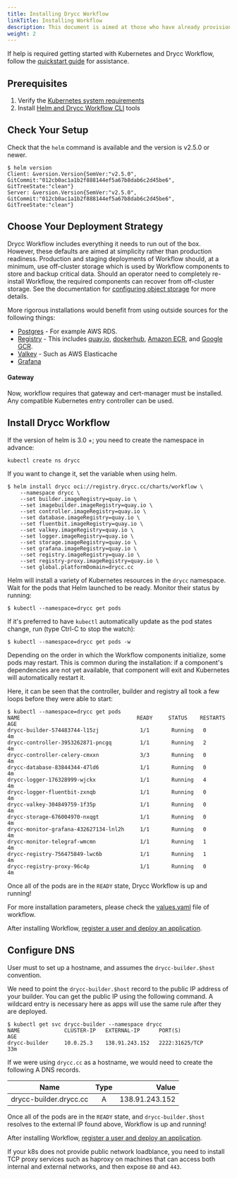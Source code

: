 ```yaml
---
title: Installing Drycc Workflow
linkTitle: Installing Workflow
description: This document is aimed at those who have already provisioned a Kubernetes cluster and want to install Drycc Workflow.
weight: 2
---
```


If help is required getting started with Kubernetes and
Drycc Workflow, follow the [quickstart guide](../quickstart/index.md) for assistance.

## Prerequisites

1. Verify the [Kubernetes system requirements](system-requirements.md)
1. Install [Helm and Drycc Workflow CLI](../quickstart/install-cli-tools.md) tools

## Check Your Setup

Check that the `helm` command is available and the version is v2.5.0 or newer.

```
$ helm version
Client: &version.Version{SemVer:"v2.5.0", GitCommit:"012cb0ac1a1b2f888144ef5a67b8dab6c2d45be6", GitTreeState:"clean"}
Server: &version.Version{SemVer:"v2.5.0", GitCommit:"012cb0ac1a1b2f888144ef5a67b8dab6c2d45be6", GitTreeState:"clean"}
```

## Choose Your Deployment Strategy

Drycc Workflow includes everything it needs to run out of the box. However, these defaults are aimed at simplicity rather than
production readiness. Production and staging deployments of Workflow should, at a minimum, use off-cluster storage
which is used by Workflow components to store and backup critical data. Should an operator need to completely re-install
Workflow, the required components can recover from off-cluster storage. See the documentation for [configuring object
storage](configuring-object-storage.md) for more details.

More rigorous installations would benefit from using outside sources for the following things:
* [Postgres](configuring-postgres.md) - For example AWS RDS.
* [Registry](configuring-registry.md) - This includes [quay.io](https://quay.io), [dockerhub](https://hub.docker.com), [Amazon ECR](https://aws.amazon.com/ecr/), and [Google GCR](https://cloud.google.com/container-registry/).
* [Valkey](../managing-workflow/platform-logging.md#configuring-off-cluster-valkey) - Such as AWS Elasticache
* [Grafana](../managing-workflow/platform-monitoring.md#off-cluster-grafana)

#### Gateway

Now, workflow requires that gateway and cert-manager must be installed. Any compatible Kubernetes entry controller can be used.

## Install Drycc Workflow

If the version of helm is 3.0 +; you need to create the namespace in advance:

```
kubectl create ns drycc
```

If you want to change it, set the variable when using helm.

```
$ helm install drycc oci://registry.drycc.cc/charts/workflow \
    --namespace drycc \
    --set builder.imageRegistry=quay.io \
    --set imagebuilder.imageRegistry=quay.io \
    --set controller.imageRegistry=quay.io \
    --set database.imageRegistry=quay.io \
    --set fluentbit.imageRegistry=quay.io \
    --set valkey.imageRegistry=quay.io \
    --set logger.imageRegistry=quay.io \
    --set storage.imageRegistry=quay.io \
    --set grafana.imageRegistry=quay.io \
    --set registry.imageRegistry=quay.io \
    --set registry-proxy.imageRegistry=quay.io \
    --set global.platformDomain=drycc.cc
```

Helm will install a variety of Kubernetes resources in the `drycc` namespace.
Wait for the pods that Helm launched to be ready. Monitor their status by running:

```
$ kubectl --namespace=drycc get pods
```

If it's preferred to have `kubectl` automatically update as the pod states change, run (type Ctrl-C to stop the watch):

```
$ kubectl --namespace=drycc get pods -w
```

Depending on the order in which the Workflow components initialize, some pods may restart. This is common during the
installation: if a component's dependencies are not yet available, that component will exit and Kubernetes will
automatically restart it.

Here, it can be seen that the controller, builder and registry all took a few loops before they were able to start:

```
$ kubectl --namespace=drycc get pods
NAME                                     READY     STATUS    RESTARTS   AGE
drycc-builder-574483744-l15zj             1/1       Running   0          4m
drycc-controller-3953262871-pncgq         1/1       Running   2          4m
drycc-controller-celery-cmxxn             3/3       Running   0          4m
drycc-database-83844344-47ld6             1/1       Running   0          4m
drycc-logger-176328999-wjckx              1/1       Running   4          4m
drycc-logger-fluentbit-zxnqb              1/1       Running   0          4m
drycc-valkey-304849759-1f35p              1/1       Running   0          4m
drycc-storage-676004970-nxqgt             1/1       Running   0          4m
drycc-monitor-grafana-432627134-lnl2h     1/1       Running   0          4m
drycc-monitor-telegraf-wmcmn              1/1       Running   1          4m
drycc-registry-756475849-lwc6b            1/1       Running   1          4m
drycc-registry-proxy-96c4p                1/1       Running   0          4m
```

Once all of the pods are in the `READY` state, Drycc Workflow is up and running!

For more installation parameters, please check the [values.yaml](https://github.com/drycc/workflow/blob/main/charts/workflow/values.yaml) file of workflow.

After installing Workflow, [register a user and deploy an application](../quickstart/deploy-an-app.md).

[Kubernetes v1.16.15+]: system-requirements.md#kubernetes-versions

## Configure DNS

User must to set up a hostname, and assumes the `drycc-builder.$host` convention.

We need to point the `drycc-builder.$host` record to the public IP address of your builder. You can get the public IP using the following command. A wildcard entry is necessary here as apps will use the same rule after they are deployed.

```
$ kubectl get svc drycc-builder --namespace drycc
NAME              CLUSTER-IP   EXTERNAL-IP      PORT(S)                      AGE
drycc-builder     10.0.25.3    138.91.243.152   2222:31625/TCP               33m
```


If we were using `drycc.cc` as a hostname, we would need to create the following A DNS records.

| Name                         | Type          | Value          |
| ---------------------------- |:-------------:| --------------:|
| drycc-builder.drycc.cc       | A             | 138.91.243.152 |

Once all of the pods are in the `READY` state, and `drycc-builder.$host` resolves to the external IP found above, Workflow is up and running!

After installing Workflow, [register a user and deploy an application](../quickstart/deploy-an-app.md).

If your k8s does not provide public network loadblance, you need to install TCP proxy services such as haproxy on machines that can
access both internal and external networks, and then expose `80` and `443`.
